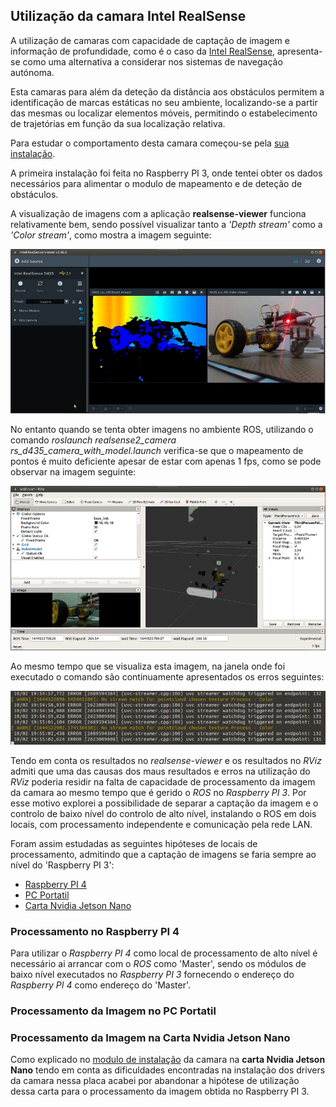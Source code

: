 ## Utilização da camara Intel RealSense
A utilização de camaras com capacidade de captação de imagem e informação de profundidade, como é o caso da [Intel RealSense](./Camara%20Intel%20RealSense.md), apresenta-se como uma alternativa a considerar nos sistemas de navegação autónoma.

Esta camaras para além da deteção da distância aos obstáculos permitem a identificação de marcas estáticas no seu ambiente, localizando-se a partir das mesmas ou localizar elementos móveis, permitindo o estabelecimento de trajetórias em função da sua localização relativa.

Para estudar o comportamento desta camara começou-se pela [sua instalação](./Instalação%20da%20camara%20Intel%20RealSense.md).

A primeira instalação foi feita no Raspberry PI 3, onde tentei obter os dados necessários para alimentar o modulo de mapeamento e de deteção de obstáculos.

A visualização de imagens com a aplicação __realsense-viewer__ funciona relativamente bem, sendo possível visualizar tanto a _'Depth stream'_ como a _'Color stream'_, como mostra a imagem seguinte:

![realsense-viewer-rpi3](../imgs/realsense-viewer-rpi3.jpg)

No entanto quando se tenta obter imagens no ambiente ROS, utilizando o comando _roslaunch realsense2_camera rs_d435_camera_with_model.launch_ verifica-se que o mapeamento de pontos é muito deficiente apesar de estar com apenas 1 fps, como se pode observar na imagem seguinte:

![RViz-camera-model](../imgs/RViz-camera-model.jpg)

Ao mesmo tempo que se visualiza esta imagem, na janela onde foi executado o comando são continuamente apresentados os erros seguintes:

![erros-RViz-camera-model](../imgs/erros-RViz-camera-model.jpg)

Tendo em conta os resultados no _realsense-viewer_ e os resultados no _RViz_ admiti que uma das causas dos maus resultados e erros na utilização do _RViz_ poderia residir na falta de capacidade de processamento da imagem da camara ao mesmo tempo que é gerido o _ROS_ no _Raspberry PI 3_. Por esse motivo explorei a possibilidade de separar a captação da imagem e o controlo de baixo nível do controlo de alto nível, instalando o ROS em dois locais, com processamento independente e comunicação pela rede LAN.

Foram assim estudadas as seguintes hipóteses de locais de processamento, admitindo que a captação de imagens se faria sempre ao nível do 'Raspberry PI 3':
- [Raspberry PI 4](#Processamento-no-Raspberry-PI-4)
- [PC Portatil](#Processamento-da-Imagem-no-PC-Portatil)
- [Carta Nvidia Jetson Nano](#Processamento-da-Imagem-na-Carta-Nvidia-Jetson-Nano)

### Processamento no Raspberry PI 4

Para utilizar o _Raspberry PI 4_ como local de processamento de alto nível é necessário ai arrancar com o _ROS_  como 'Master', sendo os módulos de baixo nível executados no _Raspberry PI 3_ fornecendo o endereço do _Raspberry PI 4_ como endereço do 'Master'.


### Processamento da Imagem no PC Portatil

### Processamento da Imagem na Carta Nvidia Jetson Nano

Como explicado no [modulo de instalação](../docs/Instalação%20da%20camara%20Intel%20RealSense.md#instalação-do-sdk-da-camara) da camara na __carta Nvidia Jetson Nano__ tendo em conta as dificuldades encontradas na instalação dos drivers da camara nessa placa acabei por abandonar a hipótese de utilização dessa carta para o processamento da imagem obtida no Raspberry PI 3.
